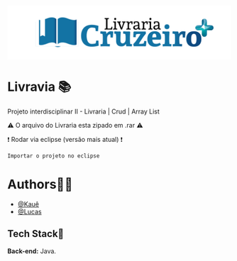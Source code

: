 ![Logo](logo.png)
# Livravia 📚


Projeto interdisciplinar II - Livraria | Crud | Array List

⚠️ O arquivo do Livraria esta zipado em .rar ⚠️

❗ Rodar via eclipse (versão mais atual) ❗


```bash
Importar o projeto no eclipse
```

# Authors🙋‍♂️
- [@Kauê](https://github.com/KaueLoviz)
- [@Lucas](https://github.com/Lucascuca)

 
## Tech Stack📝
**Back-end:** Java.
